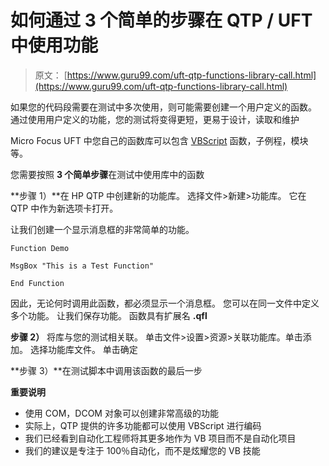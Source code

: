 # 如何通过 3 个简单的步骤在 QTP / UFT 中使用功能

> 原文： [https://www.guru99.com/uft-qtp-functions-library-call.html](https://www.guru99.com/uft-qtp-functions-library-call.html)

如果您的代码段需要在测试中多次使用，则可能需要创建一个用户定义的函数。 通过使用用户定义的功能，您的测试将变得更短，更易于设计，读取和维护

Micro Focus UFT 中您自己的函数库可以包含 [VBScript](/vbscript-tutorials-for-beginners.html) 函数，子例程，模块等。

您需要按照 **3 个简单步骤**在测试中使用库中的函数

**步骤 1）**在 HP QTP 中创建新的功能库。 选择文件>新建>功能库。 它在 QTP 中作为新选项卡打开。

让我们创建一个显示消息框的非常简单的功能。

```
Function Demo

MsgBox "This is a Test Function"

End Function
```

因此，无论何时调用此函数，都必须显示一个消息框。 您可以在同一文件中定义多个功能。 让我们保存功能。 函数具有扩展名 **.qfl**

**步骤 2）** 将库与您的测试相关联。 单击文件>设置>资源>关联功能库。单击添加。 选择功能库文件。 单击确定

**步骤 3）**在测试脚本中调用该函数的最后一步

**重要说明**

*   使用 COM，DCOM 对象可以创建非常高级的功能
*   实际上，QTP 提供的许多功能都可以使用 VBScript 进行编码
*   我们已经看到自动化工程师将其更多地作为 VB 项目而不是自动化项目
*   我们的建议是专注于 100％自动化，而不是炫耀您的 VB 技能